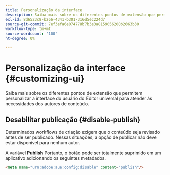 ```yaml
---
title: Personalização da interface
description: Saiba mais sobre os diferentes pontos de extensão que permitem personalizar a interface do usuário do Editor universal para atender às necessidades dos autores de conteúdo.
exl-id: 8d6523c8-b266-4341-b301-316d5ec224d7
source-git-commit: 7ef3efa6e074778b7b3e3a8159056200b2663b30
workflow-type: tm+mt
source-wordcount: '100'
ht-degree: 0%

---
```



# Personalização da interface {#customizing-ui}

Saiba mais sobre os diferentes pontos de extensão que permitem personalizar a interface do usuário do Editor universal para atender às necessidades dos autores de conteúdo.

## Desabilitar publicação {#disable-publish}

Determinados workflows de criação exigem que o conteúdo seja revisado antes de ser publicado. Nessas situações, a opção de publicar não deve estar disponível para nenhum autor.

A variável **Publish** Portanto, o botão pode ser totalmente suprimido em um aplicativo adicionando os seguintes metadados.

```html
<meta name="urn:adobe:aue:config:disable" content="publish"/>
```
